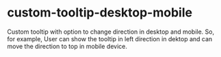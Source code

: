 # custom-tooltip-desktop-mobile
Custom tooltip with option to change direction in desktop and mobile. So, for example, User can show the tooltip in left direction in dektop and can move the direction to top in mobile device.
